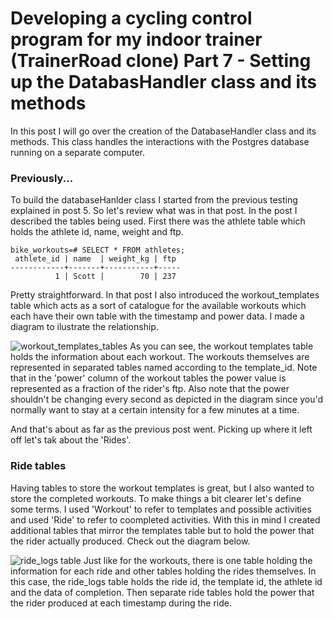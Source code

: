 # Developing a cycling control program for my indoor trainer (TrainerRoad clone) Part 7 - Setting up the DatabasHandler class and its methods

In this post I will go over the creation of the DatabaseHandler class and its methods. This class handles the interactions with the Postgres database running on a separate computer.

### Previously...
To build the databaseHanlder class I started from the previous testing explained in post 5. So let's review what was in that post. In the post I described the tables being used. First there was the athlete table which holds the athlete id, name, weight and ftp.
```
bike_workouts=# SELECT * FROM athletes;
 athlete_id | name  | weight_kg | ftp
------------+-------+-----------+-----
          1 | Scott |        70 | 237
```
Pretty straightforward. In that post I also introduced the workout_templates table which acts as a sort of catalogue for the available workouts which each have their own table with the timestamp and power data.
I made a diagram to ilustrate the relationship.

![workout_templates_tables](https://user-images.githubusercontent.com/102377660/186242705-69db996a-b5a2-4f71-8ac5-ea256d87570e.png)
As you can see, the workout templates table holds the information about each workout. The workouts themselves are represented in separated tables named according to the template_id. Note that in the 'power' column of the workout tables the power value is represented as a fraction of the rider's ftp. 
Also note that the power shouldn't be changing every second as depicted in the diagram since you'd normally want to stay at a certain intensity for a few minutes at a time. 

And that's about as far as the previous post went. Picking up where it left off let's tak about the 'Rides'. 

### Ride tables

Having tables to store the workout templates is great, but I also wanted to store the completed workouts. To make things a bit clearer let's define some terms. 
I used 'Workout' to refer to templates and possible activities and used 'Ride' to refer to coompleted activities. With this in mind I created additional tables that mirror the templates table but to hold the power that the rider actually produced. Check out the diagram below.

![ride_logs table](https://user-images.githubusercontent.com/102377660/186247330-a904b5d9-1c47-451c-a5af-307ce4eeeec3.png)
Just like for the workouts, there is one table holding the information for each ride and other tables holding the rides themselves. In this case, the ride_logs table holds the ride id, the template id, the athlete id and the data of completion. Then separate ride tables hold the power that the rider produced at each timestamp during the ride. 

